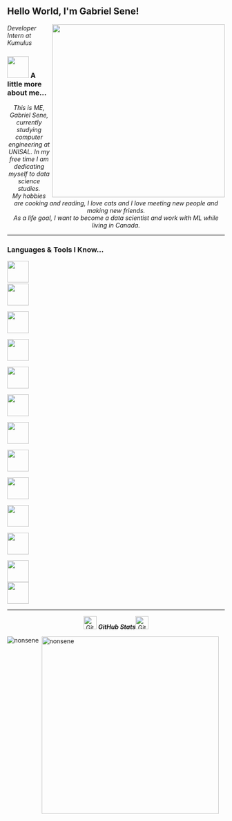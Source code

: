 <h2>Hello World, I'm Gabriel Sene!</h2>
<img align='right' src="https://media.giphy.com/media/WUlplcMpOCEmTGBtBW/giphy.gif" width="400">
<p><em>Developer Intern at Kumulus
</em></p>



### <img src="https://media.giphy.com/media/VgCDAzcKvsR6OM0uWg/giphy.gif" width="50"> A little more about me...  





<p align="center">
  <em>
    This is ME, Gabriel Sene, currently studying computer engineering at UNISAL. In my free time I am dedicating myself to data science studies.<br>My hobbies are cooking and reading, I love cats and I love meeting new people and making new friends.<br>As a life goal, I want to become a data scientist and work with ML while living in Canada.
                                                                                                  
  </em> 
  <br>
</p>


 <hr>

### Languages & Tools I Know...

  
  <code><img height="50" src="https://www.vectorlogo.zone/logos/python/python-icon.svg"></code><code> 
  <img height="50" src="https://www.vectorlogo.zone/logos/nodejs/nodejs-icon.svg"> </code>
  <code> <img height="50" src="https://www.vectorlogo.zone/logos/git-scm/git-scm-icon.svg"> </code>
  <code> <img height="50" src="https://www.vectorlogo.zone/logos/jupyter/jupyter-icon.svg"> </code>
  <code> <img height="50" src="https://www.vectorlogo.zone/logos/docker/docker-icon.svg"> </code>
  <code> <img height="50" src="https://www.vectorlogo.zone/logos/azurefunctions/azurefunctions-icon.svg"> </code>
  <code> <img height="50" src="https://www.vectorlogo.zone/logos/mongodb/mongodb-icon.svg"> </code>
  <code> <img height="50" src="https://www.vectorlogo.zone/logos/mysql/mysql-icon.svg"> </code>
  <code> <img height="50" src="https://www.vectorlogo.zone/logos/expressjs/expressjs-icon.svg"> </code>
  <code> <img height="50" src="https://www.vectorlogo.zone/logos/pocoo_flask/pocoo_flask-icon.svg"> </code>
  <code> <img height="50" src="https://www.vectorlogo.zone/logos/chaijs/chaijs-icon.svg"> </code>
  <code> <img height="50" src="https://www.vectorlogo.zone/logos/mochajs/mochajs-icon.svg"> </code>
  <img height="50" src="https://www.vectorlogo.zone/logos/cucumberio/cucumberio-icon.svg"> 
  <hr>
  
  <p align="center">
 <img src="https://media.giphy.com/media/8UHRm5oY4k4FDxq5QG/giphy.gif" width="30px" alt="GitHub-Status"/>&nbsp;<i><b>GitHub Stats</b></i><img src="https://media.giphy.com/media/8UHRm5oY4k4FDxq5QG/giphy.gif" width="30px" alt="GitHub-Status"/></p>
<p><img align="left" src="https://github-readme-stats.vercel.app/api/top-langs?username=nonsene&show_icons=true&locale=en&layout=compact&theme=dracula" alt="nonsene" /></p>

<p>&nbsp;<img align="center" src="https://github-readme-stats.vercel.app/api?username=nonsene&show_icons=true&locale=en&theme=dracula" alt="nonsene" width="410" /></p>
